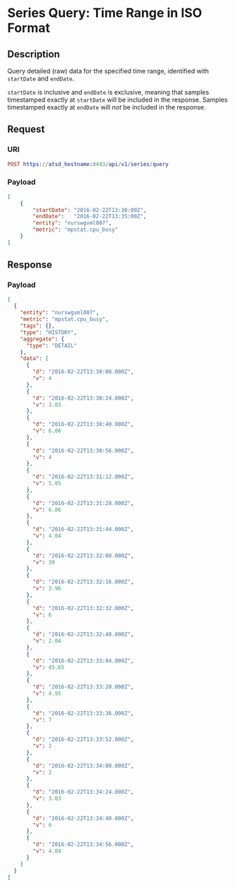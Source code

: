 # Series Query: Time Range in ISO Format

## Description

Query detailed (raw) data for the specified time range, identified with `startDate` and `endDate`.

`startDate` is inclusive and `endDate` is exclusive, meaning that samples timestamped exactly at `startDate` will be included in the response. Samples timestamped exactly at `endDate` will _not_ be included in the response.

## Request

### URI

```elm
POST https://atsd_hostname:8443/api/v1/series/query
```

### Payload

```json
[
    {
        "startDate": "2016-02-22T13:30:00Z",
        "endDate":   "2016-02-22T13:35:00Z",
        "entity": "nurswgvml007",
        "metric": "mpstat.cpu_busy"
    }
]
```

## Response

### Payload

```json
[
  {
    "entity": "nurswgvml007",
    "metric": "mpstat.cpu_busy",
    "tags": {},
    "type": "HISTORY",
    "aggregate": {
      "type": "DETAIL"
    },
    "data": [
      {
        "d": "2016-02-22T13:30:08.000Z",
        "v": 4
      },
      {
        "d": "2016-02-22T13:30:24.000Z",
        "v": 3.03
      },
      {
        "d": "2016-02-22T13:30:40.000Z",
        "v": 6.06
      },
      {
        "d": "2016-02-22T13:30:56.000Z",
        "v": 4
      },
      {
        "d": "2016-02-22T13:31:12.000Z",
        "v": 5.05
      },
      {
        "d": "2016-02-22T13:31:28.000Z",
        "v": 6.06
      },
      {
        "d": "2016-02-22T13:31:44.000Z",
        "v": 4.04
      },
      {
        "d": "2016-02-22T13:32:00.000Z",
        "v": 30
      },
      {
        "d": "2016-02-22T13:32:16.000Z",
        "v": 3.96
      },
      {
        "d": "2016-02-22T13:32:32.000Z",
        "v": 6
      },
      {
        "d": "2016-02-22T13:32:48.000Z",
        "v": 2.04
      },
      {
        "d": "2016-02-22T13:33:04.000Z",
        "v": 45.65
      },
      {
        "d": "2016-02-22T13:33:20.000Z",
        "v": 4.95
      },
      {
        "d": "2016-02-22T13:33:36.000Z",
        "v": 7
      },
      {
        "d": "2016-02-22T13:33:52.000Z",
        "v": 3
      },
      {
        "d": "2016-02-22T13:34:08.000Z",
        "v": 2
      },
      {
        "d": "2016-02-22T13:34:24.000Z",
        "v": 3.03
      },
      {
        "d": "2016-02-22T13:34:40.000Z",
        "v": 6
      },
      {
        "d": "2016-02-22T13:34:56.000Z",
        "v": 4.04
      }
    ]
  }
]
```
